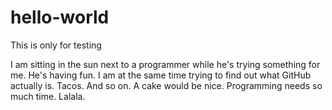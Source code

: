 # hello-world
This is only for testing

I am sitting in the sun next to a programmer while he's trying something for me. He's having fun. I am at the same time trying to find out what GitHub actually is. Tacos. And so on. A cake would be nice. Programming needs so much time. Lalala.
